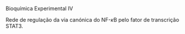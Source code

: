 Bioquímica Experimental IV

Rede de regulação da via canónica do NF-$`\kappa`$B pelo fator de transcrição STAT3.

